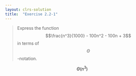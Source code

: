 ```yaml
---
layout: clrs-solution
title:  "Exercise 2.2-1"
---
```

>Express the function $$\frac{n^3}{1000} - 100n^2 - 100n + 3$$ in terms of  $$\Theta$$-notation.

$$\Theta(n^3)$$